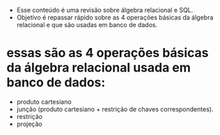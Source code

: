 
- Esse conteúdo é uma revisão sobre álgebra relacional e SQL.
- Objetivo é repassar rápido sobre as 4 operações básicas da álgebra relacional e que são usadas em banco de dados.

# essas são as 4 operações básicas da álgebra relacional usada em banco de dados:
- produto cartesiano
- junção (produto cartesiano + restrição de chaves correspondentes).
- restrição
- projeção
